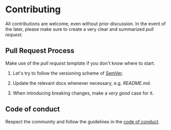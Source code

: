 # Contributing

All contributions are welcome, even without prior discussion. In the event of
the later, please make sure to create a very clear and summarized _pull
request_.

## Pull Request Process

Make use of the _pull request template_ if you don't know where to start.

1. Let's try to follow the versioning scheme of [SemVer][1].

2. Update the relevant docs whenever necessary, e.g. _README.md_.

3. When introducing breaking changes, make a _very good_ case for it.

## Code of conduct

Respect the community and follow the guidelines in the [code of conduct][2].

[1]: http://semver.org/
[2]: ../code_of_conduct.md

